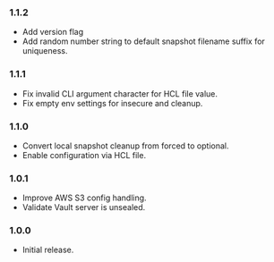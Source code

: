 ### 1.1.2
- Add version flag
- Add random number string to default snapshot filename suffix for uniqueness.

### 1.1.1
- Fix invalid CLI argument character for HCL file value.
- Fix empty env settings for insecure and cleanup.

### 1.1.0
- Convert local snapshot cleanup from forced to optional.
- Enable configuration via HCL file.

### 1.0.1
- Improve AWS S3 config handling.
- Validate Vault server is unsealed.

### 1.0.0
- Initial release.
